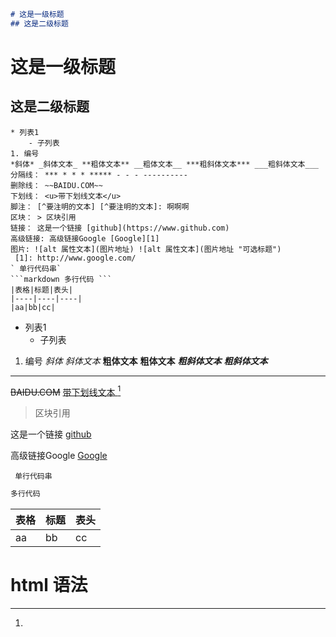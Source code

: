 

```markdown
# 这是一级标题
## 这是二级标题
```

# 这是一级标题
## 这是二级标题

```text
* 列表1
    - 子列表
1. 编号
*斜体* _斜体文本_ **粗体文本** __粗体文本__ ***粗斜体文本*** ___粗斜体文本___
分隔线： *** * * * ***** - - - ----------
删除线： ~~BAIDU.COM~~
下划线： <u>带下划线文本</u>
脚注： [^要注明的文本] [^要注明的文本]: 啊啊啊
区块： > 区块引用
链接： 这是一个链接 [github](https://www.github.com)
高级链接: 高级链接Google [Google][1]
图片: ![alt 属性文本](图片地址) ![alt 属性文本](图片地址 "可选标题")
 [1]: http://www.google.com/
` 单行代码串`
​```markdown 多行代码 ```
|表格|标题|表头|
|----|----|----|
|aa|bb|cc|
```

* 列表1
    - 子列表
1. 编号
    *斜体* _斜体文本_ **粗体文本** __粗体文本__ ***粗斜体文本*** ___粗斜体文本___

----------

  ~~BAIDU.COM~~ <u>带下划线文本 </u>[^要注明的文本]
 > 区块引用

这是一个链接 [github](https://www.github.com) 

高级链接Google [Google][1]

 ` 单行代码串`

```markdown
多行代码 
```

| 表格 | 标题 | 表头 |
| ---- | ---- | ---- |
| aa   | bb   | cc   |

<h1>html 语法</h1>

[^要注明的文本]: 

[1]: http://www.google.com/